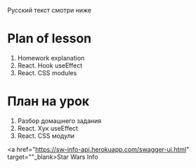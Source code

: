 Русский текст смотри ниже

# Plan of lesson <br/>
1. Homework explanation <br/>
2. React. Hook useEffect  <br/>
3. React. CSS modules  <br/>


# План на урок <br/>
1. Разбор домашнего задания  <br/>
2. React. Хук useEffect  <br/>
3. React. CSS модули  <br/>

<a href="https://sw-info-api.herokuapp.com/swagger-ui.html" target=""_blank>Star Wars Info</a>
